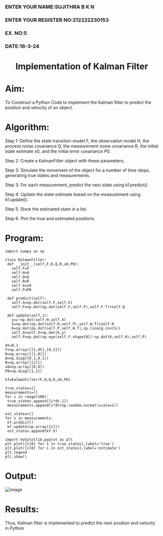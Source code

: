 <H3>ENTER YOUR NAME:SUJITHRA B K N
<H3>ENTER YOUR REGISTER NO:212222230153
<H3>EX. NO:5
<H3>DATE:16-3-24
<H1 ALIGN =CENTER> Implementation of Kalman Filter</H1>
  
# Aim:
To Construct a Python Code to implement the Kalman filter to predict the position and velocity of an object.
  
# Algorithm:
Step 1: Define the state transition model F, the observation model H, the process noise covariance Q, the measurement noise covariance R, the initial state estimate x0, and the initial error covariance P0.<BR>
  
Step 2:  Create a KalmanFilter object with these parameters.<BR>

Step 3: Simulate the movement of the object for a number of time steps, generating true states and measurements. <BR>

Step 3: For each measurement, predict the next state using kf.predict().<BR>

Step 4: Update the state estimate based on the measurement using kf.update().<BR>

Step 5: Store the estimated state in a list.<BR>

Step 6: Plot the true and estimated positions.<BR>
  
# Program:
 ```
import numpy as np

class KalmanFilter:
  def __init__(self,F,H,Q,R,x0,P0):
    self.F=F
    self.H=H
    self.Q=Q
    self.R=R
    self.X=x0
    self.P=P0

  def predict(self):
    self.X=np.dot(self.F,self.X)
    self.P=np.dot(np.dot(self.F,self.P),self.F.T)+self.Q

  def update(self,z):
    y=z-np.dot(self.H,self.X)
    S=np.dot(np.dot(self.H,self.P),self.H.T)+self.R
    K=np.dot(np.dot(self.P,self.H.T),np.linalg.inv(S))
    self.X=self.X+np.dot(K,y)
    self.P=np.dot(np.eye(self.F.shape[0])-np.dot(K,self.H),self.P)

dt=0.1
F=np.array([[1,dt],[0,1]])
H=np.array([[1,0]])
Q=np.diag([0.1,0.1])
R=np.array([[1]])
x0=np.array([0,0])
P0=np.diag([1,1])

kf=KalmanFilter(F,H,Q,R,x0,P0)

true_states=[]
measurements=[]
for i in range(100):
  true_states.append([i*dt,1])
  measurements.append(i*dt+np.random.normal(scale=1))

est_states=[]
for z in measurements:
  kf.predict()
  kf.update(np.array([z]))
  est_states.append(kf.X)

import matplotlib.pyplot as plt
plt.plot([s[0] for s in true_states],label='true')
plt.plot([s[0] for s in est_states],label='estimate')
plt.legend
plt.show()
```

# Output:

![image](https://github.com/swathi22003343/Ex-5--AAI/assets/120440439/52bb7e8a-04f1-4b01-a048-e06542bb6612)


# Results:

Thus, Kalman filter is implemented to predict the next position and   velocity in Python



